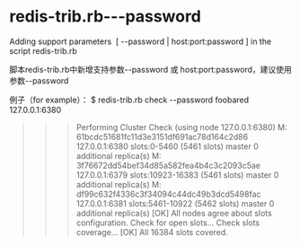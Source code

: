 # redis-trib.rb---password

Adding support parameters  [ --password | host:port:password ] in the script redis-trib.rb

脚本redis-trib.rb中新增支持参数--password 或 host:port:password，建议使用参数--password

例子（for example）：
$ redis-trib.rb check --password foobared 127.0.0.1:6380
>>> Performing Cluster Check (using node 127.0.0.1:6380)
M: 61bcdc51681fc11d3e3151df691ac78d164c2d86 127.0.0.1:6380
   slots:0-5460 (5461 slots) master
   0 additional replica(s)
M: 3f76672dd54bef34d85a582fea4b4c3c2093c5ae 127.0.0.1:6379
   slots:10923-16383 (5461 slots) master
   0 additional replica(s)
M: df99c632f4336c3f34094c44dc49b3dcd5498fac 127.0.0.1:6381
   slots:5461-10922 (5462 slots) master
   0 additional replica(s)
[OK] All nodes agree about slots configuration.
>>> Check for open slots...
>>> Check slots coverage...
[OK] All 16384 slots covered.
